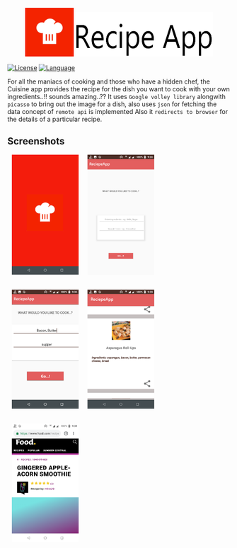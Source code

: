 <p align="center"><img height="110px" width="110px" src="./branding/other/logo.png" alt="Reciepe App"/><img height="100px" width="315px" src="./branding/other/text.png" alt="Reciepe App"/></p>



[![License](https://img.shields.io/badge/License-MIT-green)](https://github.com/yashgoyal2802/ReciepeApp/blob/master/LICENSE)
[![Language](https://img.shields.io/badge/Kotlin-100.0%25-success)](https://kotlinlang.org/)


For all the maniacs of cooking and those who have a hidden chef, the Cuisine app provides the recipe for the dish you want to cook with your own ingredients..!!
sounds amazing..??
It uses `Google volley library` alongwith `picasso` to bring out the image for a dish, also uses `json` for fetching the data
concept of `remote api` is implemented
Also it `redirects to browser` for the details of a particular recipe.

## Screenshots

<div style="display:flex;">
<img alt="App image" src="./branding/screenshots/Group_4.png" width="30%" hspace="10">
<img alt="App image" src="./branding/screenshots/Group_5.png" width="30%" hspace="10">
</div>
<br/>
<br/>
<div style="display:flex;">
<img alt="App image" src="./branding/screenshots/Group_1.png" width="30%" hspace="10">
<img alt="App image" src="./branding/screenshots/Group_2.png" width="30%" hspace="10">
</div>
<br/>
<br/>
<div style="display:flex;">
<img alt="App image" src="./branding/screenshots/Group_3.png" width="30%" hspace="10">
</div>